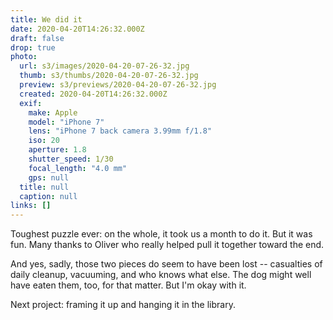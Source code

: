 ```yaml
---
title: We did it
date: 2020-04-20T14:26:32.000Z
draft: false
drop: true
photo:
  url: s3/images/2020-04-20-07-26-32.jpg
  thumb: s3/thumbs/2020-04-20-07-26-32.jpg
  preview: s3/previews/2020-04-20-07-26-32.jpg
  created: 2020-04-20T14:26:32.000Z
  exif:
    make: Apple
    model: "iPhone 7"
    lens: "iPhone 7 back camera 3.99mm f/1.8"
    iso: 20
    aperture: 1.8
    shutter_speed: 1/30
    focal_length: "4.0 mm"
    gps: null
  title: null
  caption: null
links: []
---
```


Toughest puzzle ever: on the whole, it took us a month to do it. But it was fun. Many thanks to Oliver who really helped pull it together toward the end.

And yes, sadly, those two pieces do seem to have been lost -- casualties of daily cleanup, vacuuming, and who knows what else. The dog might well have eaten them, too, for that matter. But I'm okay with it.

Next project: framing it up and hanging it in the library.
